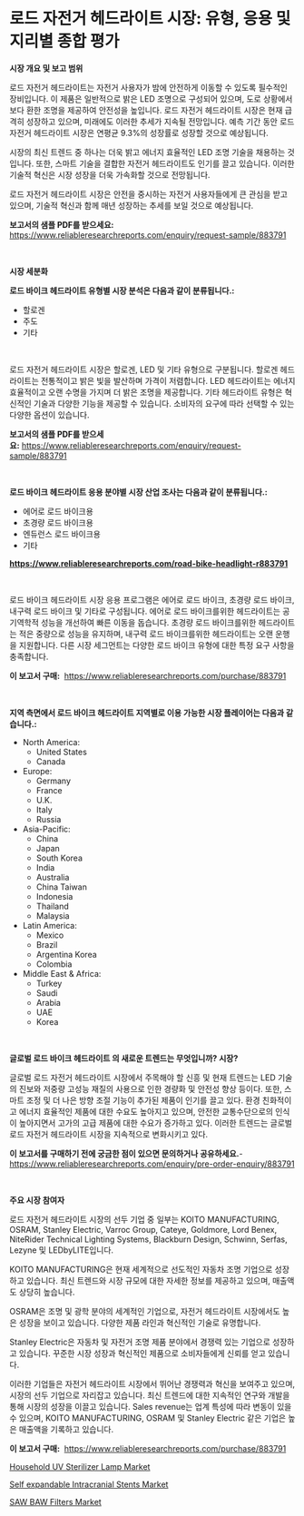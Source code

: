 <p><h1>로드 자전거 헤드라이트 시장: 유형, 응용 및 지리별 종합 평가</h1></p><p><strong>시장 개요 및 보고 범위</strong></p>
<p><p>로드 자전거 헤드라이트는 자전거 사용자가 밤에 안전하게 이동할 수 있도록 필수적인 장비입니다. 이 제품은 일반적으로 밝은 LED 조명으로 구성되어 있으며, 도로 상황에서 보다 환한 조명을 제공하여 안전성을 높입니다. 로드 자전거 헤드라이트 시장은 현재 급격히 성장하고 있으며, 미래에도 이러한 추세가 지속될 전망입니다. 예측 기간 동안 로드 자전거 헤드라이트 시장은 연평균 9.3%의 성장률로 성장할 것으로 예상됩니다. </p><p>시장의 최신 트렌드 중 하나는 더욱 밝고 에너지 효율적인 LED 조명 기술을 채용하는 것입니다. 또한, 스마트 기술을 결합한 자전거 헤드라이트도 인기를 끌고 있습니다. 이러한 기술적 혁신은 시장 성장을 더욱 가속화할 것으로 전망됩니다.</p><p>로드 자전거 헤드라이트 시장은 안전을 중시하는 자전거 사용자들에게 큰 관심을 받고 있으며, 기술적 혁신과 함께 매년 성장하는 추세를 보일 것으로 예상됩니다.</p></p>
<p><strong>보고서의 샘플 PDF를 받으세요:</strong> <a href="https://www.reliableresearchreports.com/enquiry/request-sample/883791">https://www.reliableresearchreports.com/enquiry/request-sample/883791</a></p>
<p>&nbsp;</p>
<p><strong>시장 세분화</strong></p>
<p><strong>로드 바이크 헤드라이트 유형별 시장 분석은 다음과 같이 분류됩니다.:</strong></p>
<p><ul><li>할로겐</li><li>주도</li><li>기타</li></ul></p>
<p>&nbsp;</p>
<p><p>로드 자전거 헤드라이트 시장은 할로겐, LED 및 기타 유형으로 구분됩니다. 할로겐 헤드라이트는 전통적이고 밝은 빛을 발산하며 가격이 저렴합니다. LED 헤드라이트는 에너지 효율적이고 오랜 수명을 가지며 더 밝은 조명을 제공합니다. 기타 헤드라이트 유형은 혁신적인 기술과 다양한 기능을 제공할 수 있습니다. 소비자의 요구에 따라 선택할 수 있는 다양한 옵션이 있습니다.</p></p>
<p><strong>보고서의 샘플 PDF를 받으세요:</strong>&nbsp;<a href="https://www.reliableresearchreports.com/enquiry/request-sample/883791">https://www.reliableresearchreports.com/enquiry/request-sample/883791</a></p>
<p>&nbsp;</p>
<p><strong> 로드 바이크 헤드라이트 응용 분야별 시장 산업 조사는 다음과 같이 분류됩니다.:</strong></p>
<p><ul><li>에어로 로드 바이크용</li><li>초경량 로드 바이크용</li><li>엔듀런스 로드 바이크용</li><li>기타</li></ul></p>
<p><strong><a href="https://www.reliableresearchreports.com/road-bike-headlight-r883791">https://www.reliableresearchreports.com/road-bike-headlight-r883791</a></strong></p>
<p>&nbsp;</p>
<p><p>로드 바이크 헤드라이트 시장 응용 프로그램은 에어로 로드 바이크, 초경량 로드 바이크, 내구력 로드 바이크 및 기타로 구성됩니다. 에어로 로드 바이크를위한 헤드라이트는 공기역학적 성능을 개선하여 빠른 이동을 돕습니다. 초경량 로드 바이크를위한 헤드라이트는 적은 중량으로 성능을 유지하며, 내구력 로드 바이크를위한 헤드라이트는 오랜 운행을 지원합니다. 다른 시장 세그먼트는 다양한 로드 바이크 유형에 대한 특정 요구 사항을 충족합니다.</p></p>
<p><strong>이 보고서 구매:</strong>&nbsp; <a href="https://www.reliableresearchreports.com/purchase/883791">https://www.reliableresearchreports.com/purchase/883791</a></p>
<p>&nbsp;</p>
<p><strong>지역 측면에서 로드 바이크 헤드라이트 지역별로 이용 가능한 시장 플레이어는 다음과 같습니다.:</strong></p>
<p><ul>
    <li>
        North America:
        <ul>
            <li>United States</li>
            <li>Canada</li>
        </ul>
    </li>
    <li>
        Europe:
        <ul>
            <li>Germany</li>
            <li>France</li>
            <li>U.K.</li>
            <li>Italy</li>
            <li>Russia</li>
        </ul>
    </li>
    <li>
        Asia-Pacific:
        <ul>
            <li>China</li>
            <li>Japan</li>
            <li>South Korea</li>
            <li>India</li>
            <li>Australia</li>
            <li>China Taiwan</li>
            <li>Indonesia</li>
            <li>Thailand</li>
            <li>Malaysia</li>
        </ul>
    </li>
    <li>
        Latin America:
        <ul>
            <li>Mexico</li>
            <li>Brazil</li>
            <li>Argentina Korea</li>
            <li>Colombia</li>
        </ul>
    </li>
    <li>
        Middle East & Africa:
        <ul>
            <li>Turkey</li>
            <li>Saudi</li>
            <li>Arabia</li>
            <li>UAE</li>
            <li>Korea</li>
        </ul>
    </li>
    </ul></p>
<p>&nbsp;</p>
<p><strong>글로벌 로드 바이크 헤드라이트 의 새로운 트렌드는 무엇입니까? 시장?</strong></p>
<p><p>글로벌 로드 자전거 헤드라이트 시장에서 주목해야 할 신흥 및 현재 트렌드는 LED 기술의 진보와 저중량 고성능 재질의 사용으로 인한 경량화 및 안전성 향상 등이다. 또한, 스마트 조정 및 더 나은 방향 조절 기능이 추가된 제품이 인기를 끌고 있다. 환경 친화적이고 에너지 효율적인 제품에 대한 수요도 높아지고 있으며, 안전한 교통수단으로의 인식이 높아지면서 고가의 고급 제품에 대한 수요가 증가하고 있다. 이러한 트렌드는 글로벌 로드 자전거 헤드라이트 시장을 지속적으로 변화시키고 있다.</p></p>
<p><strong>이 보고서를 구매하기 전에 궁금한 점이 있으면 문의하거나 공유하세요.</strong>- <a href="https://www.reliableresearchreports.com/enquiry/pre-order-enquiry/883791">https://www.reliableresearchreports.com/enquiry/pre-order-enquiry/883791</a></p>
<p>&nbsp;</p>
<p><strong>주요 시장 참여자</strong></p>
<p><p>로드 자전거 헤드라이트 시장의 선두 기업 중 일부는 KOITO MANUFACTURING, OSRAM, Stanley Electric, Varroc Group, Cateye, Goldmore, Lord Benex, NiteRider Technical Lighting Systems, Blackburn Design, Schwinn, Serfas, Lezyne 및 LEDbyLITE입니다. </p><p>KOITO MANUFACTURING은 현재 세계적으로 선도적인 자동차 조명 기업으로 성장하고 있습니다. 최신 트렌드와 시장 규모에 대한 자세한 정보를 제공하고 있으며, 매출액도 상당히 높습니다.</p><p>OSRAM은 조명 및 광학 분야의 세계적인 기업으로, 자전거 헤드라이트 시장에서도 높은 성장을 보이고 있습니다. 다양한 제품 라인과 혁신적인 기술로 유명합니다.</p><p>Stanley Electric은 자동차 및 자전거 조명 제품 분야에서 경쟁력 있는 기업으로 성장하고 있습니다. 꾸준한 시장 성장과 혁신적인 제품으로 소비자들에게 신뢰를 얻고 있습니다.</p><p>이러한 기업들은 자전거 헤드라이트 시장에서 뛰어난 경쟁력과 혁신을 보여주고 있으며, 시장의 선두 기업으로 자리잡고 있습니다. 최신 트렌드에 대한 지속적인 연구와 개발을 통해 시장의 성장을 이끌고 있습니다. Sales revenue는 업계 특성에 따라 변동이 있을 수 있으며, KOITO MANUFACTURING, OSRAM 및 Stanley Electric 같은 기업은 높은 매출액을 기록하고 있습니다.</p></p>
<p><strong>이 보고서 구매:</strong>&nbsp;&nbsp;<a href="https://www.reliableresearchreports.com/purchase/883791">https://www.reliableresearchreports.com/purchase/883791</a></p>
<p><p><a href="https://www.linkedin.com/pulse/household-uv-sterilizer-lamp-market-size-reflecting-forecast-sfcge?trackingId=4EZFyP4K9nyVo2uUbdU6sA%3D%3D">Household UV Sterilizer Lamp Market</a></p><p><a href="https://www.linkedin.com/pulse/self-expandable-intracranial-stents-market-size-cagr-e8ole?trackingId=GOl2duPMNKNCEhCY8jXlmg%3D%3D">Self expandable Intracranial Stents Market</a></p><p><a href="https://www.linkedin.com/pulse/saw-baw-filters-market-size-share-global-analysis-report-2024-ckqqe?trackingId=E37wwRJZUXSh9DBcukwYeg%3D%3D">SAW BAW Filters Market</a></p></p>